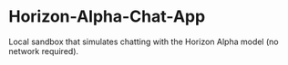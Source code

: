 # Horizon-Alpha-Chat-App
Local sandbox that simulates chatting with the Horizon Alpha model (no network required).
